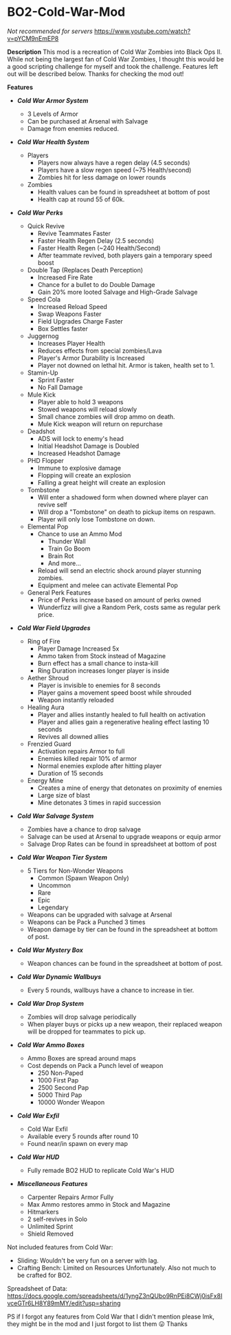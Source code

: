 # BO2-Cold-War-Mod
*Not recommended for servers*
https://www.youtube.com/watch?v=pYCM9nEmEP8

**Description**
This mod is a recreation of Cold War Zombies into Black Ops II. While not being the largest fan of Cold War Zombies, I thought this would be a good scripting challenge for myself and took the challenge. Features left out will be described below. Thanks for checking the mod out! 

**Features**
- ***Cold War Armor System***
  - 3 Levels of Armor
  - Can be purchased at Arsenal with Salvage
  - Damage from enemies reduced.

- ***Cold War Health System***
  - Players
    - Players now always have a regen delay (4.5 seconds)
    - Players have a slow regen speed (~75 Health/second)
    - Zombies hit for less damage on lower rounds
  - Zombies
    - Health values can be found in spreadsheet at bottom of post
    - Health cap at round 55 of 60k.

- ***Cold War Perks***
  - Quick Revive
    - Revive Teammates Faster
    - Faster Health Regen Delay (2.5 seconds)
    - Faster Health Regen (~240 Health/Second)
    - After teammate revived, both players gain a temporary speed boost
  - Double Tap (Replaces Death Perception)
    - Increased Fire Rate
    - Chance for a bullet to do Double Damage
    - Gain 20% more looted Salvage and High-Grade Salvage
  - Speed Cola
    - Increased Reload Speed
    - Swap Weapons Faster
    - Field Upgrades Charge Faster
    - Box Settles faster
  - Juggernog
    - Increases Player Health
    - Reduces effects from special zombies/Lava
    - Player's Armor Durability is Increased
    - Player not downed on lethal hit. Armor is taken, health set to 1.
  - Stamin-Up
    - Sprint Faster
    - No Fall Damage
  - Mule Kick
    - Player able to hold 3 weapons
    - Stowed weapons will reload slowly
    - Small chance zombies will drop ammo on death.
    - Mule Kick weapon will return on repurchase
  - Deadshot
    - ADS will lock to enemy's head
    - Initial Headshot Damage is Doubled
    - Increased Headshot Damage
  - PHD Flopper
    - Immune to explosive damage
    - Flopping will create an explosion
    - Falling a great height will create an explosion
  - Tombstone
    - Will enter a shadowed form when downed where player can revive self
    - Will drop a "Tombstone" on death to pickup items on respawn.
    - Player will only lose Tombstone on down.
  - Elemental Pop
    - Chance to use an Ammo Mod
      - Thunder Wall
      - Train Go Boom
      - Brain Rot
      - And more...
    - Reload will send an electric shock around player stunning zombies.
    - Equipment and melee can activate Elemental Pop
  - General Perk Features
    - Price of Perks increase based on amount of perks owned
    - Wunderfizz will give a Random Perk, costs same as regular perk price.

- ***Cold War Field Upgrades***
  - Ring of Fire
    - Player Damage Increased 5x
    - Ammo taken from Stock instead of Magazine
    - Burn effect has a small chance to insta-kill
    - Ring Duration increases longer player is inside
  - Aether Shroud
    - Player is invisible to enemies for 8 seconds
    - Player gains a movement speed boost while shrouded
    - Weapon instantly reloaded
  - Healing Aura
    - Player and allies instantly healed to full health on activation
    - Player and allies gain a regenerative healing effect lasting 10 seconds
    - Revives all downed allies
  - Frenzied Guard
    - Activation repairs Armor to full
    - Enemies killed repair 10% of armor
    - Normal enemies explode after hitting player
    - Duration of 15 seconds
  - Energy Mine
    - Creates a mine of energy that detonates on proximity of enemies
    - Large size of blast
    - Mine detonates 3 times in rapid succession

- ***Cold War Salvage System***
  - Zombies have a chance to drop salvage
  - Salvage can be used at Arsenal to upgrade weapons or equip armor
  - Salvage Drop Rates can be found in spreadsheet at bottom of post

- ***Cold War Weapon Tier System***
  - 5 Tiers for Non-Wonder Weapons
    - Common (Spawn Weapon Only)
    - Uncommon
    - Rare
    - Epic
    - Legendary
  - Weapons can be upgraded with salvage at Arsenal
  - Weapons can be Pack a Punched 3 times
  - Weapon damage by tier can be found in the spreadsheet at bottom of post.

- ***Cold War Mystery Box***
  - Weapon chances can be found in the spreadsheet at bottom of post.

- ***Cold War Dynamic Wallbuys***
  - Every 5 rounds, wallbuys have a chance to increase in tier.

- ***Cold War Drop System***
  - Zombies will drop salvage periodically
  - When player buys or picks up a new weapon, their replaced weapon will be dropped for teammates to pick up.

- ***Cold War Ammo Boxes***
  - Ammo Boxes are spread around maps
  - Cost depends on Pack a Punch level of weapon
    - 250 Non-Paped
    - 1000 First Pap
    - 2500 Second Pap
    - 5000 Third Pap
    - 10000 Wonder Weapon

- ***Cold War Exfil***
  - Cold War Exfil
  - Available every 5 rounds after round 10
  - Found near/in spawn on every map

- ***Cold War HUD***
  - Fully remade BO2 HUD to replicate Cold War's HUD

- ***Miscellaneous Features***
  - Carpenter Repairs Armor Fully
  - Max Ammo restores ammo in Stock and Magazine
  - Hitmarkers
  - 2 self-revives in Solo
  - Unlimited Sprint
  - Shield Removed

Not included features from Cold War:
  - Sliding: Wouldn't be very fun on a server with lag.
  - Crafting Bench: Limited on Resources Unfortunately. Also not much to be crafted for BO2.

Spreadsheet of Data: https://docs.google.com/spreadsheets/d/1yngZ3nQUbo9RnPEi8CWj0isFx8IvceGTr6LH8Y89mMY/edit?usp=sharing

PS if I forgot any features from Cold War that I didn't mention please lmk, they might be in the mod and I just forgot to list them :stuck_out_tongue: Thanks
